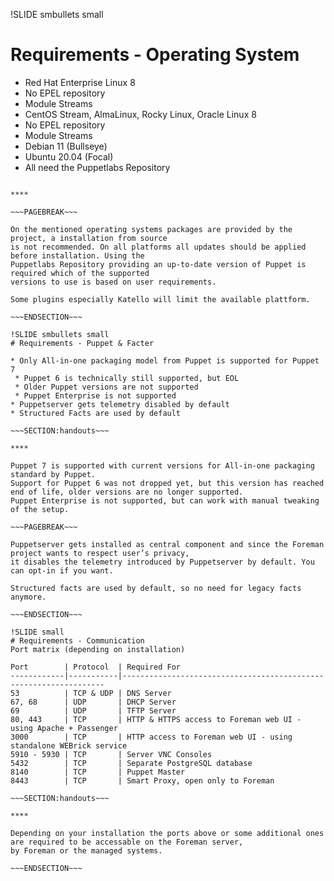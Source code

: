!SLIDE smbullets small
# Requirements - Operating System

* Red Hat Enterprise Linux 8
 * No EPEL repository
 * Module Streams
* CentOS Stream, AlmaLinux, Rocky Linux, Oracle Linux 8
 * No EPEL repository
 * Module Streams
* Debian 11 (Bullseye)
* Ubuntu 20.04 (Focal)
* All need the Puppetlabs Repository

~~~SECTION:handouts~~~

****

~~~PAGEBREAK~~~

On the mentioned operating systems packages are provided by the project, a installation from source
is not recommended. On all platforms all updates should be applied before installation. Using the
Puppetlabs Repository providing an up-to-date version of Puppet is required which of the supported
versions to use is based on user requirements.

Some plugins especially Katello will limit the available plattform.

~~~ENDSECTION~~~

!SLIDE smbullets small
# Requirements - Puppet & Facter

* Only All-in-one packaging model from Puppet is supported for Puppet 7
 * Puppet 6 is technically still supported, but EOL
 * Older Puppet versions are not supported
 * Puppet Enterprise is not supported
* Puppetserver gets telemetry disabled by default
* Structured Facts are used by default

~~~SECTION:handouts~~~

****

Puppet 7 is supported with current versions for All-in-one packaging standard by Puppet.
Support for Puppet 6 was not dropped yet, but this version has reached end of life, older versions are no longer supported.
Puppet Enterprise is not supported, but can work with manual tweaking of the setup.

~~~PAGEBREAK~~~

Puppetserver gets installed as central component and since the Foreman project wants to respect user’s privacy,
it disables the telemetry introduced by Puppetserver by default. You can opt-in if you want.

Structured facts are used by default, so no need for legacy facts anymore.

~~~ENDSECTION~~~

!SLIDE small
# Requirements - Communication
Port matrix (depending on installation)

Port        | Protocol  | Required For
------------|-----------|------------------------------------------------------------------
53          | TCP & UDP | DNS Server
67, 68      | UDP       | DHCP Server
69          | UDP       | TFTP Server
80, 443     | TCP       | HTTP & HTTPS access to Foreman web UI - using Apache + Passenger
3000        | TCP       | HTTP access to Foreman web UI - using standalone WEBrick service
5910 - 5930 | TCP       | Server VNC Consoles
5432        | TCP       | Separate PostgreSQL database
8140        | TCP       | Puppet Master
8443        | TCP       | Smart Proxy, open only to Foreman

~~~SECTION:handouts~~~

****

Depending on your installation the ports above or some additional ones are required to be accessable on the Foreman server,
by Foreman or the managed systems.

~~~ENDSECTION~~~
